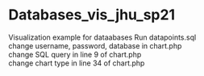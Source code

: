 # Databases_vis_jhu_sp21
Visualization example for dataabases 
Run datapoints.sql  
change username, password, database in chart.php  
change SQL query in line 9 of chart.php  
change chart type in line 34 of chart.php
